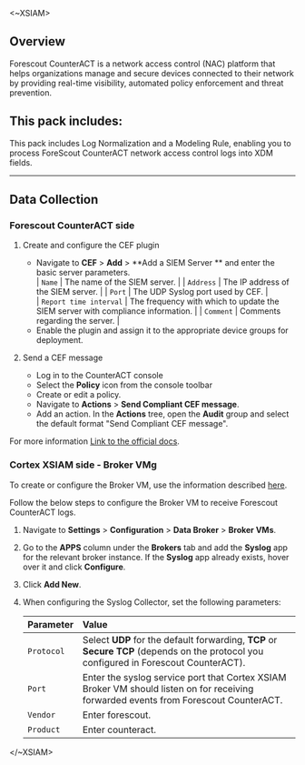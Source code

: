 <~XSIAM>
 
## Overview
Forescout CounterACT is a network access control (NAC) platform that helps organizations manage and secure devices connected to their network by providing real-time visibility, automated policy enforcement and threat prevention.
 
## This pack includes:

This pack includes Log Normalization and a Modeling Rule, enabling you to process ForeScout CounterACT network access control logs into XDM fields.
 
***
 
## Data Collection

### Forescout CounterACT side

1. Create and configure the CEF plugin
    -   Navigate to **CEF** > **Add** > **Add a SIEM Server ** and enter the basic server parameters.          
    | `Name`                 | The name of the SIEM server.                                                    |
    | `Address`              | The IP address of the SIEM server.                                              |
    | `Port`                 | The UDP Syslog port used by CEF.                                                |                                                                               
    | `Report time interval` | The frequency with which to update the SIEM server with compliance information. |
    | `Comment`              | Comments regarding the server.                                                  |
    - Enable the plugin and assign it to the appropriate device groups for deployment.

 2. Send a CEF message
    -   Log in to the CounterACT console
    -   Select the **Policy** icon from the console toolbar
    -   Create or edit a policy.
    -   Navigate to **Actions** > **Send Compliant CEF message**.
    -   Add an action. In the **Actions** tree, open the **Audit** group and select the default format "Send Compliant CEF message".

For more information [Link to the official docs](https://docs.forescout.com/).
 
### Cortex XSIAM side - Broker VMg
To create or configure the Broker VM, use the information described [here](https://docs-cortex.paloaltonetworks.com/r/Cortex-XDR/Cortex-XDR-Cloud-Documentation/Set-up-and-configure-Broker-VM).
 
Follow the below steps to configure the Broker VM to receive Forescout CounterACT logs.
 
1. Navigate to **Settings** > **Configuration** > **Data Broker** > **Broker VMs**.
2. Go to the **APPS** column under the **Brokers** tab and add the **Syslog** app for the relevant broker instance. If the **Syslog** app already exists, hover over it and click **Configure**.
3. Click **Add New**.
4. When configuring the Syslog Collector, set the following parameters:
 
    | Parameter    | Value                                                                                                                                           |
    |:-------------|:------------------------------------------------------------------------------------------------------------------------------------------------|                 
    | `Protocol`   | Select **UDP** for the default forwarding, **TCP** or **Secure TCP** (depends on the protocol you configured in Forescout CounterACT).            |
    | `Port`       | Enter the syslog service port that Cortex XSIAM Broker VM should listen on for receiving forwarded events from Forescout CounterACT.              |
    | `Vendor`     | Enter forescout.                                                                                                                                 |
    | `Product`    | Enter counteract.                                                                                                                                |
    
</~XSIAM>